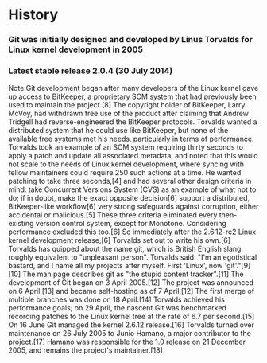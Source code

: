 # History

### Git was initially designed and developed by Linus Torvalds for Linux kernel development in 2005

### Latest stable release 2.0.4 (30 July 2014)

Note:Git development began after many developers of the Linux kernel gave up access to BitKeeper, a proprietary SCM system that had previously been used to maintain the project.[8] The copyright holder of BitKeeper, Larry McVoy, had withdrawn free use of the product after claiming that Andrew Tridgell had reverse-engineered the BitKeeper protocols.
Torvalds wanted a distributed system that he could use like BitKeeper, but none of the available free systems met his needs, particularly in terms of performance. Torvalds took an example of an SCM system requiring thirty seconds to apply a patch and update all associated metadata, and noted that this would not scale to the needs of Linux kernel development, where syncing with fellow maintainers could require 250 such actions at a time. He wanted patching to take three seconds,[4] and had several other design criteria in mind:
take Concurrent Versions System (CVS) as an example of what not to do; if in doubt, make the exact opposite decision[6]
support a distributed, BitKeeper-like workflow[6]
very strong safeguards against corruption, either accidental or malicious.[5]
These three criteria eliminated every then-existing version control system, except for Monotone. Considering performance excluded this too.[6] So immediately after the 2.6.12-rc2 Linux kernel development release,[6] Torvalds set out to write his own.[6]
Torvalds has quipped about the name git, which is British English slang roughly equivalent to "unpleasant person". Torvalds said: "I'm an egotistical bastard, and I name all my projects after myself. First 'Linux', now 'git'."[9][10] The man page describes git as "the stupid content tracker".[11]
The development of Git began on 3 April 2005.[12] The project was announced on 6 April,[13] and became self-hosting as of 7 April.[12] The first merge of multiple branches was done on 18 April.[14] Torvalds achieved his performance goals; on 29 April, the nascent Git was benchmarked recording patches to the Linux kernel tree at the rate of 6.7 per second.[15] On 16 June Git managed the kernel 2.6.12 release.[16] Torvalds turned over maintenance on 26 July 2005 to Junio Hamano, a major contributor to the project.[17] Hamano was responsible for the 1.0 release on 21 December 2005, and remains the project's maintainer.[18]

